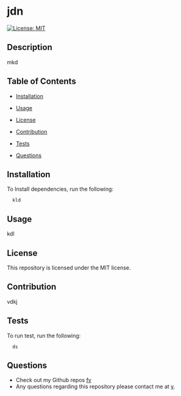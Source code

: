
# jdn
[![License: MIT](https://img.shields.io/badge/license-MIT-green)](https://opensource.org/licenses/MIT)

## Description
mkd

## Table of Contents
  * [Installation](#installation)

  * [Usage](#usage)

  * [License](#license)

  * [Contribution](#contribution)
  
  * [Tests](#tests)

  * [Questions](#questions)

## Installation
To Install dependencies, run the following: 
 
      kld

## Usage
kdl

## License
This repository is licensed under the MIT license.

## Contribution
vdkj

## Tests
To run test, run the following:
 
      ds

## Questions
- Check out my Github repos [fv](https://github.com/fv)
- Any questions regarding this repository please contact me at [v](mailto:v).
